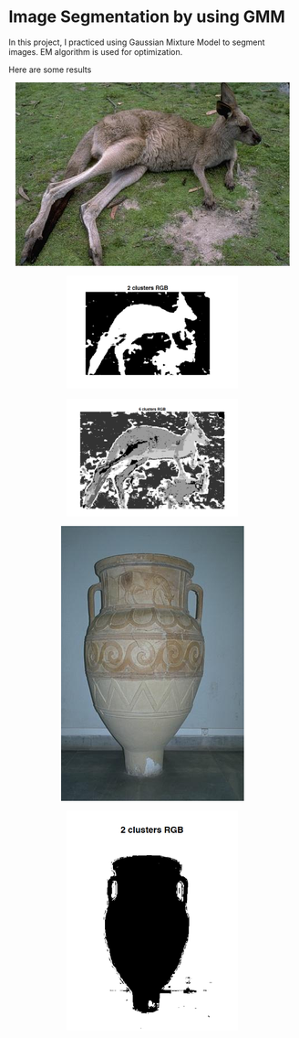 # Image Segmentation by using GMM

In this project, I practiced using Gaussian Mixture Model to segment images. EM algorithm is used for optimization. 

Here are some results

<p align="center">
  <img src="imgs/69020.jpg">
</p>

<p align="center">
  <img width=300 src="imgs/69020_seg.png">
</p>

<p align="center">
  <img width=300 src="imgs/69020_seg_8.png">
</p>

<p align="center">
  <img src="imgs/227092.jpg">
</p>

<p align="center">
  <img width=300 src="imgs/227092_seg.png">
</p>
